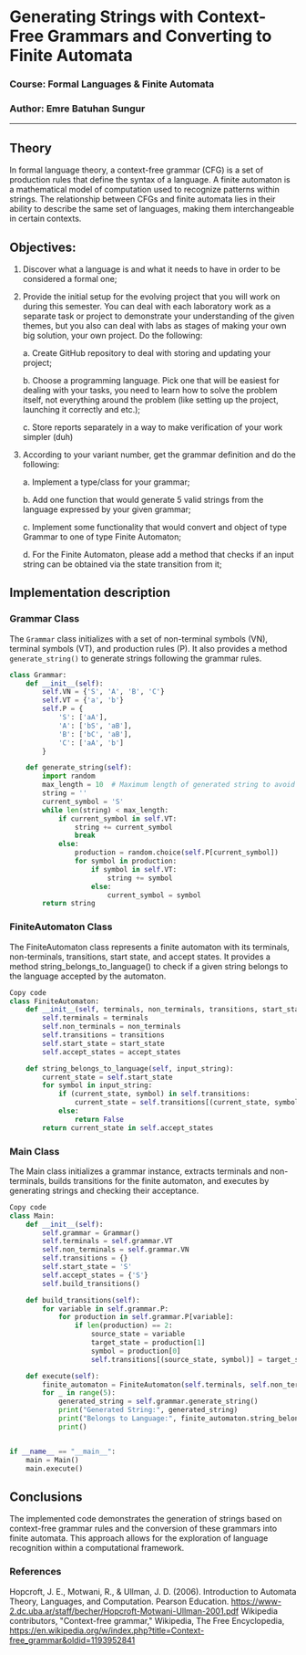 # **Generating Strings with Context-Free Grammars and Converting to Finite Automata**

### **Course: Formal Languages & Finite Automata**
### **Author: Emre Batuhan Sungur**

----

## **Theory**
In formal language theory, a context-free grammar (CFG) is a set of production rules that define the syntax of a language. A finite automaton is a mathematical model of computation used to recognize patterns within strings. The relationship between CFGs and finite automata lies in their ability to describe the same set of languages, making them interchangeable in certain contexts.

##  Objectives:

1. Discover what a language is and what it needs to have in order to be considered a formal one;

2. Provide the initial setup for the evolving project that you will work on during this semester. You can deal with each laboratory work as a separate task or project to demonstrate your understanding of the given themes, but you also can deal with labs as stages of making your own big solution, your own project. Do the following:

    a. Create GitHub repository to deal with storing and updating your project;

    b. Choose a programming language. Pick one that will be easiest for dealing with your tasks, you need to learn how to solve the problem itself, not everything around the problem (like setting up the project, launching it correctly and etc.);

    c. Store reports separately in a way to make verification of your work simpler (duh)

3. According to your variant number, get the grammar definition and do the following:

    a. Implement a type/class for your grammar;

    b. Add one function that would generate 5 valid strings from the language expressed by your given grammar;

    c. Implement some functionality that would convert and object of type Grammar to one of type Finite Automaton;

    d. For the Finite Automaton, please add a method that checks if an input string can be obtained via the state transition from it;

## **Implementation description**

### **Grammar Class**
The `Grammar` class initializes with a set of non-terminal symbols (VN), terminal symbols (VT), and production rules (P). It also provides a method `generate_string()` to generate strings following the grammar rules.

```python
class Grammar:
    def __init__(self):
        self.VN = {'S', 'A', 'B', 'C'}
        self.VT = {'a', 'b'}
        self.P = {
            'S': ['aA'],
            'A': ['bS', 'aB'],
            'B': ['bC', 'aB'],
            'C': ['aA', 'b']
        }

    def generate_string(self):
        import random
        max_length = 10  # Maximum length of generated string to avoid infinite loop
        string = ''
        current_symbol = 'S'
        while len(string) < max_length:
            if current_symbol in self.VT:
                string += current_symbol
                break
            else:
                production = random.choice(self.P[current_symbol])
                for symbol in production:
                    if symbol in self.VT:
                        string += symbol
                    else:
                        current_symbol = symbol
        return string
```
### **FiniteAutomaton Class**
The FiniteAutomaton class represents a finite automaton with its terminals, non-terminals, transitions, start state, and accept states. It provides a method string_belongs_to_language() to check if a given string belongs to the language accepted by the automaton.

``` python
Copy code
class FiniteAutomaton:
    def __init__(self, terminals, non_terminals, transitions, start_state, accept_states):
        self.terminals = terminals
        self.non_terminals = non_terminals
        self.transitions = transitions
        self.start_state = start_state
        self.accept_states = accept_states

    def string_belongs_to_language(self, input_string):
        current_state = self.start_state
        for symbol in input_string:
            if (current_state, symbol) in self.transitions:
                current_state = self.transitions[(current_state, symbol)]
            else:
                return False
        return current_state in self.accept_states
```
### **Main Class**
The Main class initializes a grammar instance, extracts terminals and non-terminals, builds transitions for the finite automaton, and executes by generating strings and checking their acceptance.

``` python
Copy code
class Main:
    def __init__(self):
        self.grammar = Grammar()
        self.terminals = self.grammar.VT
        self.non_terminals = self.grammar.VN
        self.transitions = {}  
        self.start_state = 'S'  
        self.accept_states = {'S'}  
        self.build_transitions()

    def build_transitions(self):
        for variable in self.grammar.P:
            for production in self.grammar.P[variable]:
                if len(production) == 2:  
                    source_state = variable
                    target_state = production[1]
                    symbol = production[0]
                    self.transitions[(source_state, symbol)] = target_state

    def execute(self):
        finite_automaton = FiniteAutomaton(self.terminals, self.non_terminals, self.transitions, self.start_state, self.accept_states)
        for _ in range(5):
            generated_string = self.grammar.generate_string()
            print("Generated String:", generated_string)
            print("Belongs to Language:", finite_automaton.string_belongs_to_language(generated_string))
            print()


if __name__ == "__main__":
    main = Main()
    main.execute()
```
## **Conclusions**
The implemented code demonstrates the generation of strings based on context-free grammar rules and the conversion of these grammars into finite automata. This approach allows for the exploration of language recognition within a computational framework.

### **References**
Hopcroft, J. E., Motwani, R., & Ullman, J. D. (2006). Introduction to Automata Theory, Languages, and Computation. Pearson Education. https://www-2.dc.uba.ar/staff/becher/Hopcroft-Motwani-Ullman-2001.pdf
Wikipedia contributors, "Context-free grammar," Wikipedia, The Free Encyclopedia, https://en.wikipedia.org/w/index.php?title=Context-free_grammar&oldid=1193952841